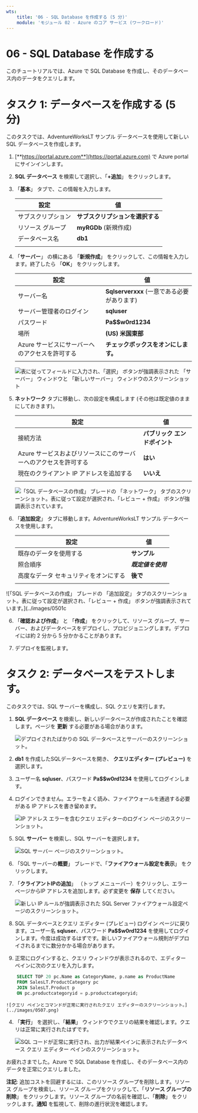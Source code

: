 ```yaml
---
wts:
    title: '06 - SQL Database を作成する (5 分)'
    module: 'モジュール 02 - Azure のコア サービス (ワークロード)'
---
```


# 06 - SQL Database を作成する

このチュートリアルでは、Azure で SQL Database を作成し、そのデータベース内のデータをクエリします。

# タスク 1: データベースを作成する (5 分)

このタスクでは、AdventureWorksLT サンプル データベースを使用して新しい SQL データベースを作成します。 

1. [**https://portal.azure.com**](https://portal.azure.com) で Azure portal にサインインします。

2. **SQL データベース** を検索して選択し、「**+追加**」 をクリックします。 

3. 「**基本**」 タブで、この情報を入力します。  

    | 設定 | 値 | 
    | --- | --- |
    | サブスクリプション | **サブスクリプションを選択する** |
    | リソース グループ | **myRGDb** (新規作成) |
    | データベース名| **db1** | 
    | | |

3. 「**サーバー**」 の横にある 「**新規作成**」 をクリックして、この情報を入力します。終了したら 「**OK**」 をクリックします。

    | 設定 | 値 | 
    | --- | --- |
    | サーバー名 | **Sqlserverxxx** (一意である必要があります) | 
    | サーバー管理者のログイン | **sqluser** |
    | パスワード | **Pa$$w0rd1234** |
    | 場所 | **(US) 米国東部** |
    | Azure サービスにサーバーへのアクセスを許可する | **チェックボックスをオンにします。** |
    | | |

   ![表に従ってフィールドに入力され、「選択」 ボタンが強調表示された 「サーバー」 ウィンドウと 「新しいサーバー」 ウィンドウのスクリーンショット](../images/0501.png)

4. **ネットワーク** タブに移動し、次の設定を構成します (その他は既定値のままにしておきます)。 

    | 設定 | 値 | 
    | --- | --- |
    | 接続方法 | **パブリック エンドポイント** |    
    | Azure サービスおよびリソースにこのサーバーへのアクセスを許可する | **はい** |
    | 現在のクライアント IP アドレスを追加する | **いいえ** |
    | | |
    
   ![「SQL データベースの作成」 ブレードの 「ネットワーク」 タブのスクリーンショット。表に従って設定が選択され、「レビュー + 作成」 ボタンが強調表示されています。](../images/0501b.png)  

5. 「**追加設定**」 タブに移動します。AdventureWorksLT サンプル データベースを使用します。

    | 設定 | 値 | 
    | --- | --- |
    | 既存のデータを使用する | **サンプル** | 
    | 照合順序 | ***既定値を使用*** |
    | 高度なデータ セキュリティをオンにする | **後で** |
    | | |

![「SQL データベースの作成」 ブレードの 「追加設定」 タブのスクリーンショット。表に従って設定が選択され、「レビュー + 作成」 ボタンが強調表示されています。](../images/0501c

6. 「**確認および作成**」 と 「**作成**」 をクリックして、リソース グループ、サーバー、およびデータベースをデプロイし、プロビジョニングします。デプロイには約 2 分から 5 分かかることがあります。

7. デプロイを監視します。 

# タスク 2: データベースをテストします。

このタスクでは、SQL サーバーを構成し、SQL クエリを実行します。 

1. **SQL データベース** を検索し、新しいデータベースが作成されたことを確認します。ページを **更新** する必要がある場合があります。

    ![デプロイされたばかりの SQL データベースとサーバーのスクリーンショット。](../images/0502.png)

2. **db1** を作成したSQLデータベースを開き、 **クエリエディター (プレビュー)** を選択します。

3. ユーザー名 **sqluser**、パスワード **Pa$$w0rd1234** を使用してログインします。

4. ログインできません。エラーをよく読み、ファイアウォールを通過する必要がある IP アドレスを書き留めます。 

    ![IP アドレス エラーを含むクエリ エディターのログイン ページのスクリーンショット。](../images/0503.png)

5. SQL **サーバー** を検索し、SQL サーバーを選択します。 

    ![SQL サーバー ページのスクリーンショット。](../images/0504.png)

6. 「SQL サーバーの**概要**」 ブレードで、「**ファイアウォール設定を表示**」 をクリックします。

7. 「**クライアントIPの追加**」 （トップ メニューバー）をクリックし、エラー ページからIP アドレスを追加します。必ず変更を **保存** してください。 

    ![新しい IP ルールが強調表示された SQL Server ファイアウォール設定ページのスクリーンショット。](../images/0506.png)

8. SQL データベースとクエリ エディター (プレビュー) ログイン ページに戻ります。ユーザー名 **sqluser**、パスワード **Pa$$w0rd1234** を使用してログインします。今度は成功するはずです。新しいファイアウォール規則がデプロイされるまでに数分かかる場合があります。 

9. 正常にログインすると、クエリ ウィンドウが表示されるので、エディター ペインに次のクエリを入力します。

```SQL
    SELECT TOP 20 pc.Name as CategoryName, p.name as ProductName
    FROM SalesLT.ProductCategory pc
    JOIN SalesLT.Product p
    ON pc.productcategoryid = p.productcategoryid;
```

    ![クエリ ペインとコマンドが正常に実行されたクエリ エディターのスクリーンショット。](../images/0507.png)

4. 「**実行**」 を選択し、「**結果**」 ウィンドウでクエリの結果を確認します。クエリは正常に実行されたはずです。

    ![SQL コードが正常に実行され、出力が結果ペインに表示されたデータベース クエリ エディター ペインのスクリーンショット。](../images/0508.png)

お疲れさまでした。Azure で SQL Database を作成し、そのデータベース内のデータを正常にクエリしました。

**注記**: 追加コストを回避するには、このリソース グループを削除します。リソース グループを検索し、リソース グループをクリックして、「**リソース グループの削除**」 をクリックします。リソース グループの名前を確認し、「**削除**」 をクリックします。**通知** を監視して、削除の進行状況を確認します。
